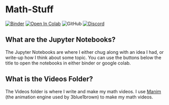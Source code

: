 # Math-Stuff
[![Binder](https://mybinder.org/badge_logo.svg)](https://mybinder.org/v2/gh/JonathanMathBoi/Math-Stuff/master)
[![Open In Colab](https://colab.research.google.com/assets/colab-badge.svg)](https://colab.research.google.com/github/JonathanMathBoi/Math-Stuff/blob/master/)
![GitHub](https://img.shields.io/github/license/JonathanMathBoi/Math-Stuff)
[![Discord](https://img.shields.io/discord/702226501072060537?label=Discord)](https://discord.gg/B29x85d)

## What are the Jupyter Notebooks?
The Jupyter Notebooks are where I either chug along with an idea I had, or write-up how I think about some topic. You can use the buttons below the title to open the notebooks in either binder or google colab.

## What is the Videos Folder?
The Videos folder is where I write and make my math videos. I use [Manim](https://github.com/3b1b/manim) (the animation engine used by 3blue1brown) to make my math videos.
